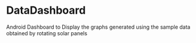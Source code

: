 # DataDashboard
Android Dashboard to Display the graphs generated using the sample data obtained by rotating solar panels
